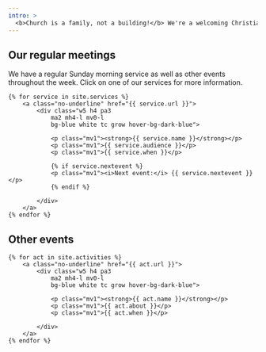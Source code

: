 ```yaml
---
intro: >
  <b>Church is a family, not a building!</b> We're a welcoming Christian church based on the corner of Canning Road and Milton Street. We believe Jesus is the hope for the world and we want to share that real and lasting joy with you.
---
```

## Our regular meetings
We have a regular Sunday morning service as well as other events throughout the week. Click on one of our services for more information.

<div class="w-100 pv3 flex-l items-center-l">

	{% for service in site.services %}
		<a class="no-underline" href="{{ service.url }}">
			<div class="w5 h4 pa3
				ma2 mh4-l mv0-l
				bg-blue white tc grow hover-bg-dark-blue">
				
				<p class="mv1"><strong>{{ service.name }}</strong></p>
				<p class="mv1">{{ service.audience }}</p>
				<p class="mv1">{{ service.when }}</p>
				
				{% if service.nextevent %}
				<p class="mv1"><i>Next event:</i> {{ service.nextevent }}</p>
				{% endif %}
				
			</div>
		</a>
	{% endfor %}

</div>

## Other events

<div class="w-100 pv3 flex-l items-center-l">

	{% for act in site.activities %}
		<a class="no-underline" href="{{ act.url }}">
			<div class="w5 h4 pa3
				ma2 mh4-l mv0-l
				bg-blue white tc grow hover-bg-dark-blue">
				
				<p class="mv1"><strong>{{ act.name }}</strong></p>
				<p class="mv1">{{ act.about }}</p>
				<p class="mv1">{{ act.when }}</p>
				
			</div>
		</a>
	{% endfor %}

</div>	
